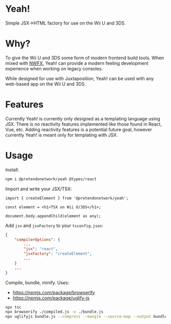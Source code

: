 # Yeah!
Simple JSX->HTML factory for use on the Wii U and 3DS.

# Why?
To give the Wii U and 3DS some form of modern frontend build tools. When mixed with [NWFX](https://github.com/PretendoNetwork/NWFX), Yeah! can provide a modern feeling development experience when working on legacy consoles.

While designed for use with Juxtaposition, Yeah! can be used with any web-based app on the Wii U and 3DS.

# Features
Currently Yeah! is currently only designed as a templating language using JSX. There is *no* reactivity features implemented like those found in React, Vue, etc. Adding reactivity features is a potential future goal, however currently Yeah! is meant only for templating with JSX.

# Usage

Install:

```bash
npm i @pretendonetwork/yeah @types/react
```

Import and write your JSX/TSX:

```tsx
import { createElement } from '@pretendonetwork/yeah';

const element = <h1>TSX on Wii U/3DS</h1>;

document.body.appendChild(element as any);
```

Add `jsx` and `jsxFactory` to your `tsconfig.json`:

```json
{
	"compilerOptions": {
		...
		"jsx": "react",
		"jsxFactory": "createElement",
		...
	}
	...
}
```

Compile, bundle, minify. Uses:

- https://npmjs.com/package/browserify
- https://npmjs.com/package/uglify-js

```bash
npx tsc
npx browserify ./compiled.js -o ./bundle.js
npx uglifyjs bundle.js --compress --mangle --source-map --output bundle.min.js
```